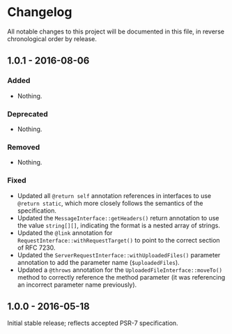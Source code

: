 # Changelog

All notable changes to this project will be documented in this file, in reverse chronological order by release.

## 1.0.1 - 2016-08-06

### Added

- Nothing.

### Deprecated

- Nothing.

### Removed

- Nothing.

### Fixed

- Updated all `@return self` annotation references in interfaces to use
  `@return static`, which more closely follows the semantics of the
  specification.
- Updated the `MessageInterface::getHeaders()` return annotation to use the
  value `string[][]`, indicating the format is a nested array of strings.
- Updated the `@link` annotation for `RequestInterface::withRequestTarget()`
  to point to the correct section of RFC 7230.
- Updated the `ServerRequestInterface::withUploadedFiles()` parameter annotation
  to add the parameter name (`$uploadedFiles`).
- Updated a `@throws` annotation for the `UploadedFileInterface::moveTo()`
  method to correctly reference the method parameter (it was referencing an
  incorrect parameter name previously).

## 1.0.0 - 2016-05-18

Initial stable release; reflects accepted PSR-7 specification.
